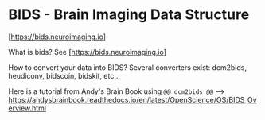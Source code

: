 # BIDS - Brain Imaging Data Structure 
[https://bids.neuroimaging.io]

What is bids? See [https://bids.neuroimaging.io]

How to convert your data into BIDS?
Several converters exist: dcm2bids, heudiconv, bidscoin, bidskit, etc...

Here is a tutorial from Andy's Brain Book using ```@@ dcm2bids @@``` --> https://andysbrainbook.readthedocs.io/en/latest/OpenScience/OS/BIDS_Overview.html



